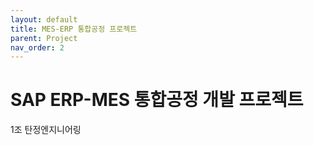 ```yaml
---
layout: default
title: MES-ERP 통합공정 프로젝트
parent: Project
nav_order: 2
---
```

# SAP ERP-MES 통합공정 개발 프로젝트

1조 탄정엔지니어링
